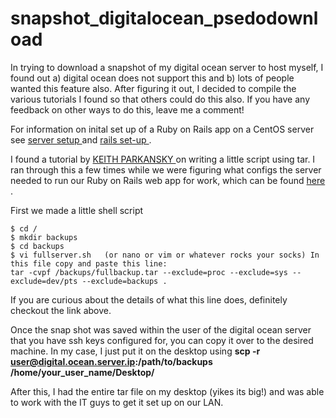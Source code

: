 # snapshot_digitalocean_psedodownload
In trying to download a snapshot of my digital ocean server to host myself, I found out a) digital ocean does not support this and b) lots of people wanted this feature also. After figuring it out, I decided to compile the various tutorials I found so that others could do this also. If you have any feedback on other ways to do this, leave me a comment!

For information on inital set up of a Ruby on Rails app on a CentOS server see <a href = "https://www.digitalocean.com/community/tutorials/initial-server-setup-with-centos-7"> server setup </a> and <a href = "https://www.digitalocean.com/community/tutorials/how-to-install-ruby-on-rails-with-rbenv-on-centos-7"> rails set-up </a>.

I found a tutorial by <a href= "http://www.aboutdebian.com/tar-backup.htm"> KEITH PARKANSKY </a> on writing a little script using tar. I ran through this a few times while we were figuring what configs the server needed to run our Ruby on Rails web app for work,  which can be found <a href = "https://github.com/c-hamilton/hour_report.git"> here </a>. 

First we made a little shell script
```
$ cd /
$ mkdir backups
$ cd backups
$ vi fullserver.sh   (or nano or vim or whatever rocks your socks) In this file copy and paste this line:  
tar -cvpf /backups/fullbackup.tar --exclude=proc --exclude=sys --exclude=dev/pts --exclude=backups .
```
If you are curious about the details of what this line does, definitely checkout the link above. 




Once the snap shot was saved within the user of the digital ocean server that you have ssh keys configured for, you can copy it over to the desired machine. In my case, I just put it on the desktop using <b>scp -r user@digital.ocean.server.ip:/path/to/backups /home/your_user_name/Desktop/ </b>

After this, I had the entire tar file on my desktop (yikes its big!) and was able to work with the IT guys to get it set up on our LAN. 
